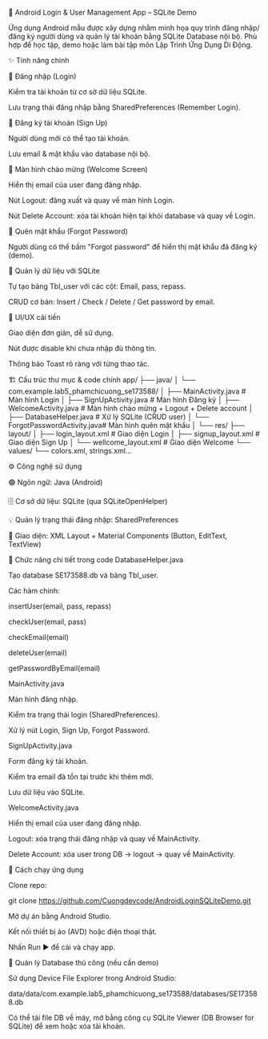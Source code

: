 📱 Android Login & User Management App – SQLite Demo

Ứng dụng Android mẫu được xây dựng nhằm minh họa quy trình đăng nhập/đăng ký người dùng và quản lý tài khoản bằng SQLite Database nội bộ.
Phù hợp để học tập, demo hoặc làm bài tập môn Lập Trình Ứng Dụng Di Động.

✨ Tính năng chính

🔑 Đăng nhập (Login)

Kiểm tra tài khoản từ cơ sở dữ liệu SQLite.

Lưu trạng thái đăng nhập bằng SharedPreferences (Remember Login).

📝 Đăng ký tài khoản (Sign Up)

Người dùng mới có thể tạo tài khoản.

Lưu email & mật khẩu vào database nội bộ.

👋 Màn hình chào mừng (Welcome Screen)

Hiển thị email của user đang đăng nhập.

Nút Logout: đăng xuất và quay về màn hình Login.

Nút Delete Account: xóa tài khoản hiện tại khỏi database và quay về Login.

🔐 Quên mật khẩu (Forgot Password)

Người dùng có thể bấm "Forgot password" để hiển thị mật khẩu đã đăng ký (demo).

💾 Quản lý dữ liệu với SQLite

Tự tạo bảng Tbl_user với các cột: Email, pass, repass.

CRUD cơ bản: Insert / Check / Delete / Get password by email.

🎨 UI/UX cải tiến

Giao diện đơn giản, dễ sử dụng.

Nút được disable khi chưa nhập đủ thông tin.

Thông báo Toast rõ ràng với từng thao tác.

🏗️ Cấu trúc thư mục & code chính
app/
├── java/
│   └── com.example.lab5_phamchicuong_se173588/
│       ├── MainActivity.java          # Màn hình Login
│       ├── SignUpActivity.java        # Màn hình Đăng ký
│       ├── WelcomeActivity.java       # Màn hình chào mừng + Logout + Delete account
│       ├── DatabaseHelper.java        # Xử lý SQLite (CRUD user)
│       └── ForgotPasswordActivity.java# Màn hình quên mật khẩu
│
└── res/
    ├── layout/
    │   ├── login_layout.xml           # Giao diện Login
    │   ├── signup_layout.xml          # Giao diện Sign Up
    │   └── wellcome_layout.xml        # Giao diện Welcome
    └── values/
        └── colors.xml, strings.xml...

⚙️ Công nghệ sử dụng

🟢 Ngôn ngữ: Java (Android)

🗄️ Cơ sở dữ liệu: SQLite (qua SQLiteOpenHelper)

💡 Quản lý trạng thái đăng nhập: SharedPreferences

🎨 Giao diện: XML Layout + Material Components (Button, EditText, TextView)

🧪 Chức năng chi tiết trong code
DatabaseHelper.java

Tạo database SE173588.db và bảng Tbl_user.

Các hàm chính:

insertUser(email, pass, repass)

checkUser(email, pass)

checkEmail(email)

deleteUser(email)

getPasswordByEmail(email)

MainActivity.java

Màn hình đăng nhập.

Kiểm tra trạng thái login (SharedPreferences).

Xử lý nút Login, Sign Up, Forgot Password.

SignUpActivity.java

Form đăng ký tài khoản.

Kiểm tra email đã tồn tại trước khi thêm mới.

Lưu dữ liệu vào SQLite.

WelcomeActivity.java

Hiển thị email của user đang đăng nhập.

Logout: xóa trạng thái đăng nhập và quay về MainActivity.

Delete Account: xóa user trong DB → logout → quay về MainActivity.

🚀 Cách chạy ứng dụng

Clone repo:

git clone https://github.com/Cuongdevcode/AndroidLoginSQLiteDemo.git



Mở dự án bằng Android Studio.

Kết nối thiết bị ảo (AVD) hoặc điện thoại thật.

Nhấn Run ▶ để cài và chạy app.

🧹 Quản lý Database thủ công (nếu cần demo)

Sử dụng Device File Explorer trong Android Studio:

data/data/com.example.lab5_phamchicuong_se173588/databases/SE173588.db


Có thể tải file DB về máy, mở bằng công cụ SQLite Viewer (DB Browser for SQLite) để xem hoặc xóa tài khoản.
